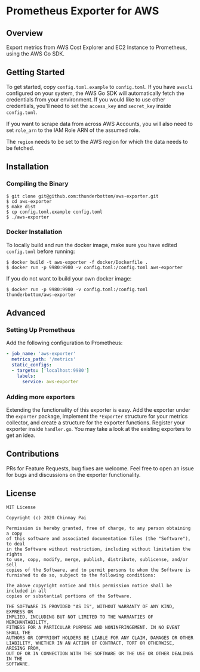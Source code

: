 # Prometheus Exporter for AWS

## Overview

Export metrics from AWS Cost Explorer and EC2 Instance to Prometheus, using the AWS Go SDK.

## Getting Started

To get started, copy `config.toml.example` to `config.toml`. If you have `awscli` configured on your system, the AWS Go SDK will automatically fetch the credentials from your environment. If you would like to use other credentials, you'll need to set the `access_key` and `secret_key` inside `config.toml`.

If you want to scrape data from across AWS Accounts, you will also need to set `role_arn` to the IAM Role ARN of the assumed role.

The `region` needs to be set to the AWS region for which the data needs to be fetched.

## Installation

### Compiling the Binary

```shell
$ git clone git@github.com:thunderbottom/aws-exporter.git
$ cd aws-exporter
$ make dist
$ cp config.toml.example config.toml
$ ./aws-exporter
```

### Docker Installation

To locally build and run the docker image, make sure you have edited `config.toml` before running:

```shell
$ docker build -t aws-exporter -f docker/Dockerfile .
$ docker run -p 9980:9980 -v config.toml:/config.toml aws-exporter
```

If you do not want to build your own docker image:

```shell
$ docker run -p 9980:9980 -v config.toml:/config.toml thunderbottom/aws-exporter
```

## Advanced

### Setting Up Prometheus

Add the following configuration to Prometheus:

```yaml
- job_name: 'aws-exporter'
  metrics_path: '/metrics'
  static_configs:
  - targets: ['localhost:9980']
    labels:
      service: aws-exporter
```

### Adding more exporters

Extending the functionality of this exporter is easy. Add the exporter under the `exporter` package, implement the `*Exporter` structure for your metrics collector, and create a structure for the exporter functions. Register your exporter inside `handler.go`. You may take a look at the existing exporters to get an idea.

## Contributions

PRs for Feature Requests, bug fixes are welcome. Feel free to open an issue for bugs and discussions on the exporter functionality.

## License

```
MIT License

Copyright (c) 2020 Chinmay Pai

Permission is hereby granted, free of charge, to any person obtaining a copy
of this software and associated documentation files (the "Software"), to deal
in the Software without restriction, including without limitation the rights
to use, copy, modify, merge, publish, distribute, sublicense, and/or sell
copies of the Software, and to permit persons to whom the Software is
furnished to do so, subject to the following conditions:

The above copyright notice and this permission notice shall be included in all
copies or substantial portions of the Software.

THE SOFTWARE IS PROVIDED "AS IS", WITHOUT WARRANTY OF ANY KIND, EXPRESS OR
IMPLIED, INCLUDING BUT NOT LIMITED TO THE WARRANTIES OF MERCHANTABILITY,
FITNESS FOR A PARTICULAR PURPOSE AND NONINFRINGEMENT. IN NO EVENT SHALL THE
AUTHORS OR COPYRIGHT HOLDERS BE LIABLE FOR ANY CLAIM, DAMAGES OR OTHER
LIABILITY, WHETHER IN AN ACTION OF CONTRACT, TORT OR OTHERWISE, ARISING FROM,
OUT OF OR IN CONNECTION WITH THE SOFTWARE OR THE USE OR OTHER DEALINGS IN THE
SOFTWARE.
```
